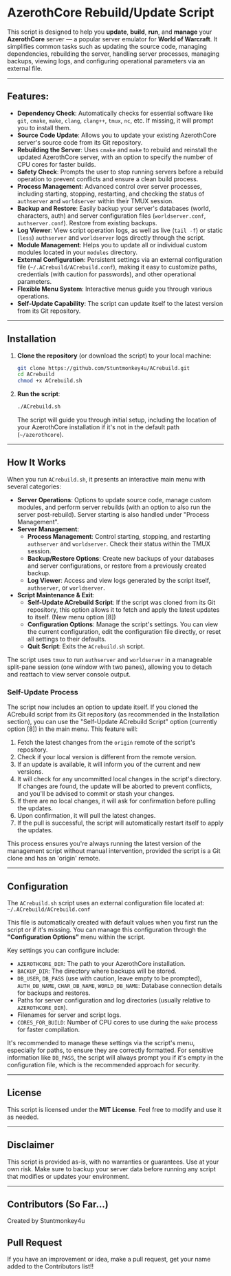 # AzerothCore Rebuild/Update Script 

This script is designed to help you **update**, **build**, **run**, and **manage** your **AzerothCore** server — a popular server emulator for **World of Warcraft**. It simplifies common tasks such as updating the source code, managing dependencies, rebuilding the server, handling server processes, managing backups, viewing logs, and configuring operational parameters via an external file.

---

## Features:
- **Dependency Check**: Automatically checks for essential software like `git`, `cmake`, `make`, `clang`, `clang++`, `tmux`, `nc`, etc. If missing, it will prompt you to install them.
- **Source Code Update**: Allows you to update your existing AzerothCore server's source code from its Git repository.
- **Rebuilding the Server**: Uses `cmake` and `make` to rebuild and reinstall the updated AzerothCore server, with an option to specify the number of CPU cores for faster builds.
- **Safety Check**: Prompts the user to stop running servers before a rebuild operation to prevent conflicts and ensure a clean build process.
- **Process Management**: Advanced control over server processes, including starting, stopping, restarting, and checking the status of `authserver` and `worldserver` within their TMUX session.
- **Backup and Restore**: Easily backup your server's databases (world, characters, auth) and server configuration files (`worldserver.conf`, `authserver.conf`). Restore from existing backups.
- **Log Viewer**: View script operation logs, as well as live (`tail -f`) or static (`less`) `authserver` and `worldserver` logs directly through the script.
- **Module Management**: Helps you to update all or individual custom modules located in your `modules` directory.
- **External Configuration**: Persistent settings via an external configuration file (`~/.ACrebuild/ACrebuild.conf`), making it easy to customize paths, credentials (with caution for passwords), and other operational parameters.
- **Flexible Menu System**: Interactive menus guide you through various operations.
- **Self-Update Capability**: The script can update itself to the latest version from its Git repository.

---

## Installation

1.  **Clone the repository** (or download the script) to your local machine:
    ```bash
    git clone https://github.com/Stuntmonkey4u/ACrebuild.git
    cd ACrebuild
    chmod +x ACrebuild.sh
    ```
2.  **Run the script**:
    ```bash
    ./ACrebuild.sh
    ```
    The script will guide you through initial setup, including the location of your AzerothCore installation if it's not in the default path (`~/azerothcore`).

---

## How It Works

When you run `ACrebuild.sh`, it presents an interactive main menu with several categories:

-   **Server Operations**: Options to update source code, manage custom modules, and perform server rebuilds (with an option to also run the server post-rebuild). Server starting is also handled under "Process Management".
-   **Server Management**:
    -   **Process Management**: Control starting, stopping, and restarting `authserver` and `worldserver`. Check their status within the TMUX session.
    -   **Backup/Restore Options**: Create new backups of your databases and server configurations, or restore from a previously created backup.
    -   **Log Viewer**: Access and view logs generated by the script itself, `authserver`, or `worldserver`.
-   **Script Maintenance & Exit**:
    -   **Self-Update ACrebuild Script**: If the script was cloned from its Git repository, this option allows it to fetch and apply the latest updates to itself. (New menu option [8])
    -   **Configuration Options**: Manage the script's settings. You can view the current configuration, edit the configuration file directly, or reset all settings to their defaults.
    -   **Quit Script**: Exits the `ACrebuild.sh` script.

The script uses `tmux` to run `authserver` and `worldserver` in a manageable split-pane session (one window with two panes), allowing you to detach and reattach to view server console output.

### Self-Update Process
The script now includes an option to update itself. If you cloned the ACrebuild script from its Git repository (as recommended in the Installation section), you can use the "Self-Update ACrebuild Script" option (currently option [8]) in the main menu. This feature will:
1. Fetch the latest changes from the `origin` remote of the script's repository.
2. Check if your local version is different from the remote version.
3. If an update is available, it will inform you of the current and new versions.
4. It will check for any uncommitted local changes in the script's directory. If changes are found, the update will be aborted to prevent conflicts, and you'll be advised to commit or stash your changes.
5. If there are no local changes, it will ask for confirmation before pulling the updates.
6. Upon confirmation, it will pull the latest changes.
7. If the pull is successful, the script will automatically restart itself to apply the updates.

This process ensures you're always running the latest version of the management script without manual intervention, provided the script is a Git clone and has an 'origin' remote.

---

## Configuration

The `ACrebuild.sh` script uses an external configuration file located at:
`~/.ACrebuild/ACrebuild.conf`

This file is automatically created with default values when you first run the script or if it's missing. You can manage this configuration through the **"Configuration Options"** menu within the script.

Key settings you can configure include:

-   `AZEROTHCORE_DIR`: The path to your AzerothCore installation.
-   `BACKUP_DIR`: The directory where backups will be stored.
-   `DB_USER`, `DB_PASS` (use with caution, leave empty to be prompted), `AUTH_DB_NAME`, `CHAR_DB_NAME`, `WORLD_DB_NAME`: Database connection details for backups and restores.
-   Paths for server configuration and log directories (usually relative to `AZEROTHCORE_DIR`).
-   Filenames for server and script logs.
-   `CORES_FOR_BUILD`: Number of CPU cores to use during the `make` process for faster compilation.

It's recommended to manage these settings via the script's menu, especially for paths, to ensure they are correctly formatted. For sensitive information like `DB_PASS`, the script will always prompt you if it's empty in the configuration file, which is the recommended approach for security.

---

## License

This script is licensed under the **MIT License**. Feel free to modify and use it as needed.

---

## Disclaimer

This script is provided as-is, with no warranties or guarantees. Use at your own risk. Make sure to backup your server data before running any script that modifies or updates your environment.

---

## Contributors (So Far...)

Created by Stuntmonkey4u

## Pull Request

If you have an improvement or idea, make a pull request, get your name added to the Contributors list!!
